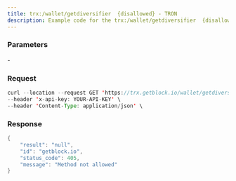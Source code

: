 ```yaml
---
title: trx:/wallet/getdiversifier  {disallowed} - TRON
description: Example code for the trx:/wallet/getdiversifier  {disallowed} rest method. Сomplete guide on how to use trx:/wallet/getdiversifier  {disallowed} rest in GetBlock.io Web3 documentation.
---
```


### Parameters


\-

### Request

``` java
curl --location --request GET 'https://trx.getblock.io/wallet/getdiversifier' \
--header 'x-api-key: YOUR-API-KEY' \
--header 'Content-Type: application/json' \
```

###  Response

``` java
{
    "result": "null",
    "id": "getblock.io",
    "status_code": 405,
    "message": "Method not allowed"
}
```

